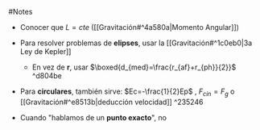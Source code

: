 #Notes

- Conocer que $L=cte$ ([[Gravitación#^4a580a|Momento Angular]])

- Para resolver problemas de **elipses**, usar la [[Gravitación#^1c0eb0|3a Ley de Kepler]]
	- En vez de **r**, usar $\boxed{d_{med}=\frac{r_{af}+r_{ph}}{2}}$ ^d804be

- Para **circulares**, también sirve: $Ec=-\frac{1}{2}Ep$ , $F_{cin}=F_{g}$  o [[Gravitación#^e8513b|deducción velocidad]] ^235246

- Cuando "hablamos de un **punto exacto**", no
